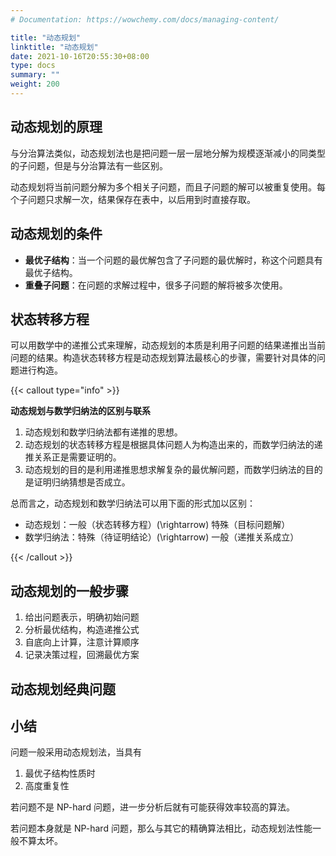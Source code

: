 ```yaml
---
# Documentation: https://wowchemy.com/docs/managing-content/

title: "动态规划"
linktitle: "动态规划"
date: 2021-10-16T20:55:30+08:00
type: docs
summary: ""
weight: 200
---
```


<!--more-->

## 动态规划的原理

与分治算法类似，动态规划法也是把问题一层一层地分解为规模逐渐减小的同类型的子问题，但是与分治算法有一些区别。

动态规划将当前问题分解为多个相关子问题，而且子问题的解可以被重复使用。每个子问题只求解一次，结果保存在表中，以后用到时直接存取。

## 动态规划的条件

- **最优子结构**：当一个问题的最优解包含了子问题的最优解时，称这个问题具有最优子结构。
- **重叠子问题**：在问题的求解过程中，很多子问题的解将被多次使用。

## 状态转移方程

可以用数学中的递推公式来理解，动态规划的本质是利用子问题的结果递推出当前问题的结果。构造状态转移方程是动态规划算法最核心的步骤，需要针对具体的问题进行构造。

{{< callout type="info" >}}

**动态规划与数学归纳法的区别与联系**

1. 动态规划和数学归纳法都有递推的思想。
2. 动态规划的状态转移方程是根据具体问题人为构造出来的，而数学归纳法的递推关系正是需要证明的。
3. 动态规划的目的是利用递推思想求解复杂的最优解问题，而数学归纳法的目的是证明归纳猜想是否成立。

总而言之，动态规划和数学归纳法可以用下面的形式加以区别：

- 动态规划：一般（状态转移方程）\(\rightarrow\) 特殊（目标问题解）
- 数学归纳法：特殊（待证明结论）\(\rightarrow\) 一般（递推关系成立）

{{< /callout >}}

## 动态规划的一般步骤

1. 给出问题表示，明确初始问题
2. 分析最优结构，构造递推公式
3. 自底向上计算，注意计算顺序
4. 记录决策过程，回溯最优方案

## 动态规划经典问题

## 小结

问题一般采用动态规划法，当具有

1. 最优子结构性质时
2. 高度重复性

若问题不是 NP-hard 问题，进一步分析后就有可能获得效率较高的算法。

若问题本身就是 NP-hard 问题，那么与其它的精确算法相比，动态规划法性能一般不算太坏。